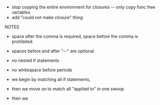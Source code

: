  - stop coyping the entire environment for closures -- only copy func free variables
 - add "could not make closure" thing

NOTES

 - space after the comma is required, space before the comma is prohibited.
 - spaces before and after "--" are optional
 - no nested if statements
 - no whitespace before periods


 - we begin by matching all if statements,
 - then we move on to match all "applied to" in one swoop
 - then we
